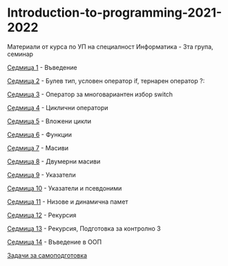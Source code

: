 # Introduction-to-programming-2021-2022

Материали от курса по УП на специалност Информатика - 3та група, семинар

[Седмица 1](https://github.com/AleksandrinaKovachka/Introduction-to-programming-2021-2022/tree/main/Week01) - Въведение

[Седмица 2](https://github.com/AleksandrinaKovachka/Introduction-to-programming-2021-2022/tree/main/Week02) - Булев тип, условен оператор if, тернарен оператор ?:

[Седмица 3](https://github.com/AleksandrinaKovachka/Introduction-to-programming-2021-2022/tree/main/Week03) - Оператор за многовариантен избор switch

[Седмица 4](https://github.com/AleksandrinaKovachka/Introduction-to-programming-2021-2022/tree/main/Week04) - Циклични оператори

[Седмица 5](https://github.com/AleksandrinaKovachka/Introduction-to-programming-2021-2022/tree/main/Week05) - Вложени цикли

[Седмица 6](https://github.com/AleksandrinaKovachka/Introduction-to-programming-2021-2022/tree/main/Week06) - Функции

[Седмица 7](https://github.com/AleksandrinaKovachka/Introduction-to-programming-2021-2022/tree/main/Week07) - Масиви

[Седмица 8](https://github.com/AleksandrinaKovachka/Introduction-to-programming-2021-2022/tree/main/Week08) - Двумерни масиви

[Седмица 9](https://github.com/AleksandrinaKovachka/Introduction-to-programming-2021-2022/tree/main/Week09) - Указатели

[Седмица 10](https://github.com/AleksandrinaKovachka/Introduction-to-programming-2021-2022/tree/main/Week10) - Указатели и псевдоними

[Седмица 11](https://github.com/AleksandrinaKovachka/Introduction-to-programming-2021-2022/tree/main/Week11) - Низове и динамична памет

[Седмица 12](https://github.com/AleksandrinaKovachka/Introduction-to-programming-2021-2022/tree/main/Week12) - Рекурсия

[Седмица 13](https://github.com/AleksandrinaKovachka/Introduction-to-programming-2021-2022/tree/main/Week13) - Рекурсия, Подготовка за контролно 3

[Седмица 14](https://github.com/AleksandrinaKovachka/Introduction-to-programming-2021-2022/tree/main/Week14) - Въведение в ООП

[Задачи за самоподготовка](https://github.com/AleksandrinaKovachka/Introduction-to-programming-2021-2022/tree/main/Exercises)
